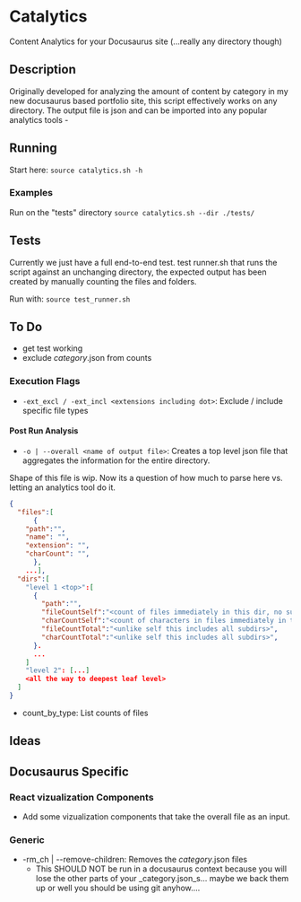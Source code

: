 # Catalytics

Content Analytics for your Docusaurus site (...really any directory though)

## Description

Originally developed for analyzing the amount of content by category in my new docusaurus based portfolio site, this script effectively works on any directory. The output file is json and can be imported into any popular analytics tools - 

## Running

Start here: `source catalytics.sh -h`

### Examples

Run on the "tests" directory
`source catalytics.sh --dir ./tests/`

## Tests

Currently we just have a full end-to-end test. test runner.sh that runs the script against an unchanging directory, the expected output has been created by manually counting the files and folders.

Run with: `source test_runner.sh`

## To Do

- get test working
- exclude _category_.json from counts

### Execution Flags

- `-ext_excl / -ext_incl <extensions including dot>`: Exclude / include specific file types

#### Post Run Analysis

- `-o | --overall <name of output file>`: Creates a top level json file that aggregates the information for the entire directory.

Shape of this file is wip. Now its a question of how much to parse here vs. letting an analytics tool do it.

```json
{
  "files":[
      {
    "path":"",
    "name": "",
    "extension": "",
    "charCount": "",
      }, 
    ...],
  "dirs":[
    "level 1 <top>":[
      {
        "path":"",
        "fileCountSelf":"<count of files immediately in this dir, no subdirs>",
        "charCountSelf":"<count of characters in files immediately in this dir, no subdirs>",
        "fileCountTotal":"<unlike self this includes all subdirs>",
        "charCountTotal":"<unlike self this includes all subdirs>",
      }.
      ...
    ]
    "level 2": [...]
    <all the way to deepest leaf level>
  ]  
}
```

- count_by_type: List counts of files

## Ideas

## Docusaurus Specific

### React vizualization Components

- Add some vizualization components that take the overall file as an input.  

### Generic
- -rm_ch | --remove-children: Removes the _category_.json files
  * This SHOULD NOT be run in a docusaurus context because you will lose the other parts of your _category.json_s... maybe we back them up or well you should be using git anyhow....